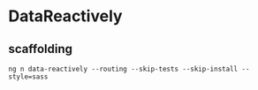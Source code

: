 # DataReactively

## scaffolding

```shell
ng n data-reactively --routing --skip-tests --skip-install --style=sass
```
